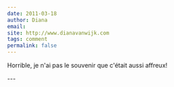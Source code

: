 ```yaml
---
date: 2011-03-18
author: Diana
email: 
site: http://www.dianavanwijk.com
tags: comment
permalink: false
---
```


<p>Horrible, je n'ai pas le souvenir que c'était aussi affreux!<br />
</p>
---